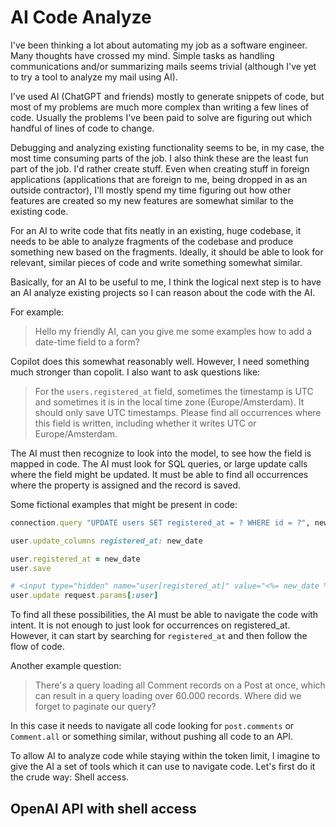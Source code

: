 # AI Code Analyze

I've been thinking a lot about automating my job as a software engineer. Many thoughts have crossed my mind. Simple tasks as handling communications and/or summarizing mails seems trivial (although I've yet to try a tool to analyze my mail using AI).

I've used AI (ChatGPT and friends) mostly to generate snippets of code, but most of my problems are much more complex than writing a few lines of code. Usually the problems I've been paid to solve are figuring out which handful of lines of code to change.

Debugging and analyzing existing functionality seems to be, in my case, the most time consuming parts of the job. I also think these are the least fun part of the job. I'd rather create stuff. Even when creating stuff in foreign applications (applications that are foreign to me, being dropped in as an outside contractor), I'll mostly spend my time figuring out how other features are created so my new features are somewhat similar to the existing code.

For an AI to write code that fits neatly in an existing, huge codebase, it needs to be able to analyze fragments of the codebase and produce something new based on the fragments. Ideally, it should be able to look for relevant, similar pieces of code and write something somewhat similar.

Basically, for an AI to be useful to me, I think the logical next step is to have an AI analyze existing projects so I can reason about the code with the AI.

For example:

> Hello my friendly AI, can you give me some examples how to add a date-time field to a form?

Copilot does this somewhat reasonably well. However, I need something much stronger than copolit. I also want to ask questions like:

> For the `users.registered_at` field, sometimes the timestamp is UTC and sometimes it is in the local time zone (Europe/Amsterdam). It should only save UTC timestamps. Please find all occurrences where this field is written, including whether it writes UTC or Europe/Amsterdam.

The AI must then recognize to look into the model, to see how the field is mapped in code. The AI must look for SQL queries, or large update calls where the field might be updated. It must be able to find all occurrences where the property is assigned and the record is saved.

Some fictional examples that might be present in code:

```ruby
connection.query "UPDATE users SET registered_at = ? WHERE id = ?", new_date, id

user.update_columns registered_at: new_date

user.registered_at = new_date
user.save

# <input type="hidden" name="user[registered_at]" value="<%= new_date %>">
user.update request.params[:user]
```

To find all these possibilities, the AI must be able to navigate the code with intent. It is not enough to just look for occurrences on registered_at. However, it can start by searching for `registered_at` and then follow the flow of code.

Another example question:

> There's a query loading all Comment records on a Post at once, which can result in a query loading over 60.000 records. Where did we forget to paginate our query?

In this case it needs to navigate all code looking for `post.comments` or `Comment.all` or something similar, without pushing all code to an API.

To allow AI to analyze code while staying within the token limit, I imagine to give the AI a set of tools which it can use to navigate code. Let's first do it the crude way: Shell access.

## OpenAI API with shell access
